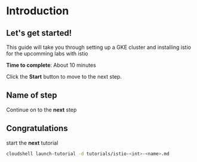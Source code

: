 # Introduction

## Let's get started!

This guide will take you through setting up a GKE cluster and installing istio for the upcomming labs with istio

**Time to complete**: About 10 minutes

Click the **Start** button to move to the next step.


## Name of step
Continue on to the **next** step



## Congratulations

<walkthrough-conclusion-trophy></walkthrough-conclusion-trophy>

start the **next** tutorial <set name>
```bash
cloudshell launch-tutorial -d tutorials/istio-<int>-<name>.md
```
